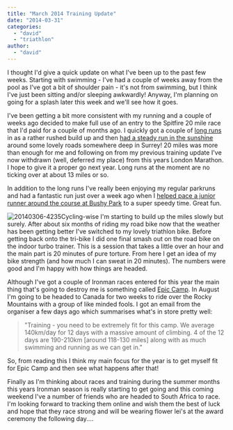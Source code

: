 ```yaml
---
title: "March 2014 Training Update"
date: "2014-03-31"
categories: 
  - "david"
  - "triathlon"
author: 
  - "david"
---
```


I thought I'd give a quick update on what I've been up to the past few weeks. Starting with swimming - I've had a couple of weeks away from the pool as I've got a bit of shoulder pain - it's not from swimming, but I think I've just been sitting and/or sleeping awkwardly! Anyway, I'm planning on going for a splash later this week and we'll see how it goes.

I've been getting a bit more consistent with my running and a couple of weeks ago decided to make full use of an entry to the Spitfire 20 mile race that I'd paid for a couple of months ago. I quickly got a couple of [long runs](/2014/03/not-the-london-marathon-2014-david/ "Not The London Marathon 2014 (David)") in as a rather rushed build up and then [had a steady run in the sunshine](/2014/03/spitfire-20-16-march-2014/ "Spitfire 20 - 16 March 2014") around some lovely roads somewhere deep in Surrey! 20 miles was more than enough for me and following on from my previous training update I've now withdrawn (well, deferred my place) from this years London Marathon. I hope to give it a proper go next year. Long runs at the moment are no ticking over at about 13 miles or so.

In addition to the long runs I've really been enjoying my regular parkruns and had a fantastic run just over a week ago when I [helped pace a junior runner around the course at Bushy Park](/2014/03/parkrun-you-get-out-of-it-much-more-than-you-put-in/ "parkrun - you get out of it much more than you put in...") to a super speedy time. Great fun.

![20140306-4235](/images/2014/20140306-4235-299x400.jpg)Cycling-wise I'm starting to build up the miles slowly but surely. After about six months of riding my road bike now that the weather has been getting better I've switched to my lovely triathlon bike. Before getting back onto the tri-bike I did one final smash out on the road bike on the indoor turbo trainer. This is a session that takes a little over an hour and the main part is 20 minutes of pure torture. From here I get an idea of my bike strength (and how much I can sweat in 20 minutes). The numbers were good and I'm happy with how things are headed.

Although I've got a couple of Ironman races entered for this year the main thing that's going to destroy me is something called [Epic Camp](http://www.epiccamp.com/canada-2014/). In August I'm going to be headed to Canada for two weeks to ride over the Rocky Mountains with a group of like minded fools. I got an email from the organiser a few days ago which summarises what's in store pretty well:

> "Training - you need to be extremely fit for this camp. We average 140km/day for 12 days with a massive amount of climbing. 4 of the 12 days are 190-210km \[around 118-130 miles\] along with as much swimming and running as we can get in."

So, from reading this I think my main focus for the year is to get myself fit for Epic Camp and then see what happens after that!

Finally as I'm thinking about races and training during the summer months this years Ironman season is really starting to get going and this coming weekend I've a number of friends who are headed to South Africa to race. I'm looking forward to tracking them online and wish them the best of luck and hope that they race strong and will be wearing flower lei's at the award ceremony the following day....
